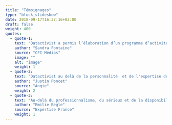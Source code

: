 ```yaml
---
title: "Témoignages"
type: "block_slideshow"
date: 2018-09-17T16:37:16+02:00
draft: false
weight: 400
quotes:
  - quote-1:
    text: "Datactivist a permis l’élaboration d’un programme d’activités technique, cohérent et créatif, mais surtout accessible à tous les participants ciblés. De par sa connaissance du réseau open gov/open data, Datactivist a permis l’inscription du projet dans un écosystème complexe et en constante mutation. Enfin, j’ai beaucoup apprécié la forte disponibilité de l'équipe hors mission, pour finaliser le processus projet et assurer le suivi, tant avec les partenaires… qu’avec moi-même!"
    author: "Sandra Fontaine"
    source: "CFI Médias"
    image: ""
    alt: "image"
    weight: 1
  - quote-2:
    text: "Datactivist au delà de la personnalité  et de l'expertise des fondateurs, c'est la certitude de s'engager dans une stratégie data qui a du sens. Ensemble nous avons élaboré des méthodologies d'analyse de données sociales avec R qui nécessitent une maîtrise aboutie tout autant du code que des stratégies d'opinion. Un partenariat fructueux qui nous a permis un véritable bon en avant, une aventure loin d'être finie."
    author: "Justin Poncet"
    source: "Angie"
    weight: 2
  - quote-3:
    text: "Au-delà du professionnalisme, du sérieux et de la disponibilité de Datactivist, la qualité et la pertinence de leur expertise a permis d’élaborer des diagnostics précis sur l’open government et l’open data dans trois pays et d’établir des programmes d’activité détaillés à destination de l’administration et de la société civile. Co-construction avec les différents partenaires, adaptabilité à des pays et environnements diversifiés et complexes, mise à disposition d'un vaste réseau d’experts : autant de compétences et qualités que nous aurons à cœur de remobiliser très prochainement nous l’espérons ! " 
    author: "Emilie Begle"
    source: "Expertise France"
    weight: 1
---
```




